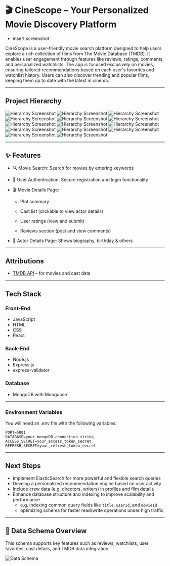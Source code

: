 # 🎬 CineScope – Your Personalized Movie Discovery Platform

- insert screenshot

CineScope is a user-friendly movie search platform designed to help users explore a rich collection of films from The Movie Database (TMDB). It enables user engagement through features like reviews, ratings, comments, and personalized watchlists. The app is focused exclusively on movies, ensuring tailored recommendations based on each user's favorites and watchlist history. Users can also discover trending and popular films, keeping them up to date with the latest in cinema.

---

## Project Hierarchy

![Hierarchy Screenshot](./README-img/Picture1.jpg)
![Hierarchy Screenshot](./README-img/Picture2.jpg)
![Hierarchy Screenshot](./README-img/Picture3.jpg)
![Hierarchy Screenshot](./README-img/Picture4.jpg)
![Hierarchy Screenshot](./README-img/Picture5.jpg)
![Hierarchy Screenshot](./README-img/Picture6.jpg)
![Hierarchy Screenshot](./README-img/Picture7.jpg)
![Hierarchy Screenshot](./README-img/Picture8.jpg)
![Hierarchy Screenshot](./README-img/Picture9.jpg)
![Hierarchy Screenshot](./README-img/Picture10.jpg)
![Hierarchy Screenshot](./README-img/Picture11.jpg)
![Hierarchy Screenshot](./README-img/Picture12.jpg)
![Hierarchy Screenshot](./README-img/Picture13.jpg)
![Hierarchy Screenshot](./README-img/Picture14.jpg)

---

## ✨ Features

- 🔍 Movie Search: Search for movies by entering keywords

- 🔐 User Authentication: Secure registration and login functionality

- 🎬 Movie Details Page:

  - Plot summary

  - Cast list (clickable to view actor details)

  - User ratings (view and submit)

  - Reviews section (post and view comments)

- 👤 Actor Details Page: Shows biography, birthday & others

---

## Attributions

- [TMDB API](https://www.themoviedb.org/documentation/api) – for movies and cast data

---

## Tech Stack

### Front-End

- JavaScript
- HTML
- CSS
- React

### Back-End

- Node.js
- Express.js
- express-validator

### Database

- MongoDB with Mongoose

---

### Environment Variables

You will need an .env file with the following variables:

```plaintext
PORT=5001
DATABASE=your_mongoDB_connection_string
ACCESS_SECRET=your_access_token_secret
REFRESH_SECRET=your_refresh_token_secret
```

---

## Next Steps

- Implement ElasticSearch for more powerful and flexible search queries
- Develop a personalized recommendation engine based on user activity
- Include crew data (e.g. directors, writers) in profiles and film details
- Enhance database structure and indexing to improve scalability and performance
  - e.g. indexing common query fields like `title`, `userId`, and `movieId`
  - optimizing schema for faster read/write operations under high traffic

---

## 🧩 Data Schema Overview

This schema supports key features such as reviews, watchlists, user favorites, cast details, and TMDB data integration.

![Data Schema](./documentation/movies_app.png)
